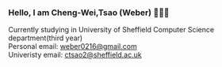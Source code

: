 ### Hello, I am Cheng-Wei,Tsao (Weber) 👋👋👋   
Currently studying in University of Sheffield Computer Science department(third year)  
Personal email: weber0216@gmail.com  
Univeristy email: ctsao2@sheffield.ac.uk  
                     
<!--
**weber-tsao/weber-tsao** is a ✨ _special_ ✨ repository because its `README.md` (this file) appears on your GitHub profile.

Here are some ideas to get you started:

- 🔭 I’m currently working on ...
- 🌱 I’m currently learning ...
- 👯 I’m looking to collaborate on ...
- 🤔 I’m looking for help with ...
- 💬 Ask me about ...
- 📫 How to reach me: ...
- 😄 Pronouns: ...
- ⚡ Fun fact: ...
-->

